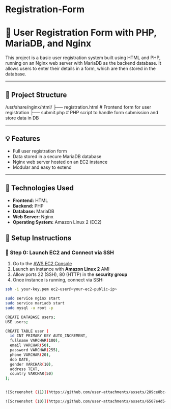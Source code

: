 # Registration-Form

# 📝 User Registration Form with PHP, MariaDB, and Nginx

This project is a basic user registration system built using HTML and PHP, running on an Nginx web server with MariaDB as the backend database. It allows users to enter their details in a form, which are then stored in the database.

---

## 📁 Project Structure

/usr/share/nginx/html/ 
├── registration.html # Frontend form for user registration
├── submit.php # PHP script to handle form submission and store data in DB


---

## 💡 Features

- Full user registration form
- Data stored in a secure MariaDB database
- Nginx web server hosted on an EC2 instance
- Modular and easy to extend

---

## 🧩 Technologies Used

- **Frontend:** HTML  
- **Backend:** PHP  
- **Database:** MariaDB  
- **Web Server:** Nginx  
- **Operating System:** Amazon Linux 2 (EC2)  



## 🚀 Setup Instructions

### 🔑 Step 0: Launch EC2 and Connect via SSH

1. Go to the [AWS EC2 Console](https://console.aws.amazon.com/ec2/)
2. Launch an instance with **Amazon Linux 2** AMI
3. Allow ports 22 (SSH), 80 (HTTP) in the **security group**
4. Once instance is running, connect via SSH:

```bash
ssh -i your-key.pem ec2-user@<your-ec2-public-ip>

sudo service nginx start
sudo service mariadb start
sudo mysql -u root -p

CREATE DATABASE users;
USE users;

CREATE TABLE user (
  id INT PRIMARY KEY AUTO_INCREMENT,
  fullname VARCHAR(100),
  email VARCHAR(50),
  password VARCHAR(255),
  phone VARCHAR(20),
  dob DATE,
  gender VARCHAR(10),
  address TEXT,
  country VARCHAR(50)
);


![Screenshot (11)](https://github.com/user-attachments/assets/289ce8bc-52a6-46cb-b334-7e6138984988)

![Screenshot (10)](https://github.com/user-attachments/assets/6507e4d5-870d-4d49-bee6-53733ae2e640)
